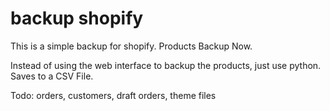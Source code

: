 # backup shopify
 This is a simple backup for shopify. Products Backup Now.  

Instead of using the web interface to backup the products, just use python. Saves to a CSV File. 

Todo:
orders, customers, draft orders, theme files
